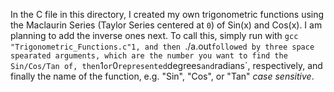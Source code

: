 In the C file in this directory, I created my own trigonometric functions using the Maclaurin Series (Taylor Series centered at `0`) of Sin(x) and Cos(x). I am planning to add the inverse ones next. To call this, simply run with `gcc "Trigonometric_Functions.c"1, and then `./a.out` followed by three space spearated arguments, which are the number you want to find the Sin/Cos/Tan of, then `1` or `0` represented `degrees` and `radians`, respectively, and finally the name of the function, e.g. "Sin", "Cos", or "Tan" *case sensitive*. 

